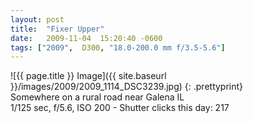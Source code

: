 ```yaml
---
layout: post
title:  "Fixer Upper"
date:   2009-11-04  15:20:40 -0600
tags: ["2009",  D300, "18.0-200.0 mm f/3.5-5.6"]
---
```

![{{ page.title }} Image]({{ site.baseurl }}/images/2009/2009_1114_DSC3239.jpg)
{: .prettyprint}  
Somewhere on a rural road near Galena IL  
1/125 sec, f/5.6, ISO 200 - Shutter clicks this day: 217